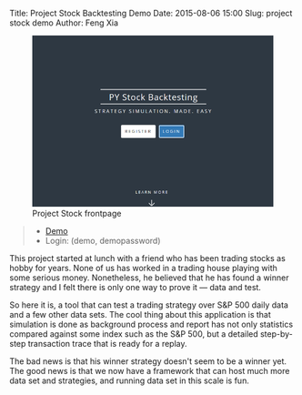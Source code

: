 Title: Project Stock Backtesting Demo
Date: 2015-08-06 15:00
Slug: project stock demo
Author: Feng Xia


<figure class="row">
    <img src="/images/demo_jk.png" class="center-block img-responsive" />
    <figcaption>Project Stock frontpage</figcaption>
</figure>


> * [Demo][1]
> * Login: (demo, demopassword)

This project started at lunch with a friend who has been trading
stocks as hobby for years. None of us has worked in a trading house playing
with some serious money. Nonetheless, he believed that
he has found a winner strategy and I felt there is only one
way to prove it &mdash; data and test.

So here it is, a tool that
can test a trading strategy over S&P 500 daily data and a few other
data sets. The cool thing about this application is that
simulation is done as background process and report has not only
statistics compared against some index such as the S&P 500, but
a detailed step-by-step transaction trace that is ready for a replay.

The bad news is that his winner strategy doesn't seem to be a winner yet.
The good news is that we now have a framework that can host
much more data set and strategies, and running data set in this scale
is fun.



[1]: http://fengxia.co:8002/jk/
